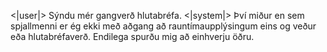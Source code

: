 <|user|>
Sýndu mér gangverð hlutabréfa.
<|system|>
Því miður en sem spjallmenni er ég ekki með aðgang að rauntímaupplýsingum eins og veður eða hlutabréfaverð. Endilega spurðu mig að einhverju öðru.